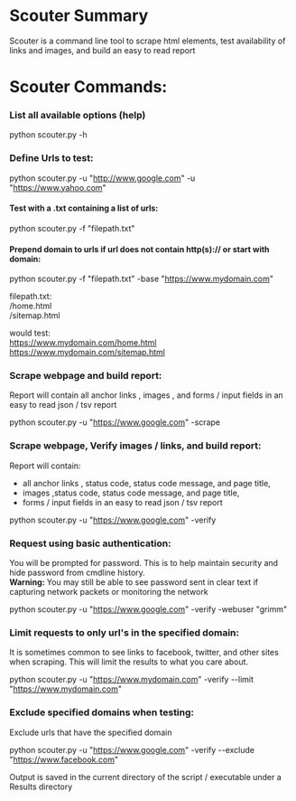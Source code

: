 # Scouter Summary
Scouter is a command line tool to scrape html elements, test availability of links and images, and build an easy to read report


# Scouter Commands:
### List all available options (help)
python scouter.py -h

### Define Urls to test: <br />
python scouter.py -u "http://www.google.com" -u "https://www.yahoo.com"

#### Test with a .txt containing a list of urls: <br />
python scouter.py -f "filepath.txt"

#### Prepend domain to urls if url does not contain http(s):// or start with domain: <br />

python scouter.py -f "filepath.txt" -base "https://www.mydomain.com"

filepath.txt:<br />
  /home.html<br />
  /sitemap.html<br />

 would test: <br />
 https://www.mydomain.com/home.html <br />
 https://www.mydomain.com/sitemap.html <br />

 ### Scrape webpage and build report: <br />
 Report will contain all anchor links <a>, images <img>, and forms / input fields in an easy to read json / tsv report

 python scouter.py -u "https://www.google.com" -scrape

 ### Scrape webpage, Verify images / links, and build report: <br />
 Report will contain:<br />
 * all anchor links <a>, status code, status code message, and page title,<br />
 * images <img>,status code, status code message, and page title,<br />
 * forms / input fields in an easy to read json / tsv report <br />

 python scouter.py -u "https://www.google.com" -verify

 ### Request using basic authentication: <br />
 You will be prompted for password. This is to help maintain security and hide password from cmdline history. <br />
 **Warning:** You may still be able to see password sent in clear text if capturing network packets or monitoring the network <br />

 python scouter.py -u "https://www.google.com" -verify -webuser "grimm" <br />

 ### Limit requests to only url's in the specified domain: <br />
 It is sometimes common to see links to facebook, twitter, and other sites when scraping. This will limit the results to
 what you care about. <br />

 python scouter.py -u "https://www.mydomain.com" -verify --limit "https://www.mydomain.com" <br />

 ### Exclude specified domains when testing: <br />
 Exclude urls that have the specified domain <br />

 python scouter.py -u "https://www.google.com" -verify --exclude "https://www.facebook.com" <br />

 Output is saved in the current directory of the script / executable under a Results directory




